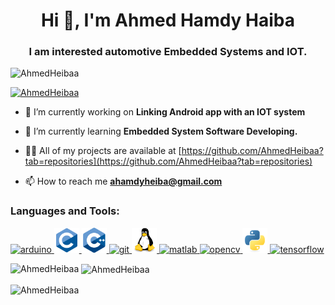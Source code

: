 <h1 align="center">Hi 👋, I'm Ahmed Hamdy Haiba</h1>
<h3 align="center">I am interested automotive Embedded Systems and IOT.</h3>

<p align="left"> <img src="https://komarev.com/ghpvc/?username=AhmedHeibaa&label=Profile%20views&color=0e75b6&style=flat" alt="AhmedHeibaa" /> </p>

<p align="left"> <a href="https://github.com/ryo-ma/github-profile-trophy"><img src="https://github-profile-trophy.vercel.app/?username=AhmedHeibaa" alt="AhmedHeibaa" /></a> </p>

- 🔭 I’m currently working on **Linking Android app with an IOT system**

- 🌱 I’m currently learning **Embedded System Software Developing.**

- 👨‍💻 All of my projects are available at [https://github.com/AhmedHeibaa?tab=repositories](https://github.com/AhmedHeibaa?tab=repositories)

- 📫 How to reach me **ahamdyheiba@gmail.com**


<h3 align="left">Languages and Tools:</h3>
<p align="left"> <a href="https://www.arduino.cc/" target="_blank" rel="noreferrer"> <img src="https://cdn.worldvectorlogo.com/logos/arduino-1.svg" alt="arduino" width="40" height="40"/> </a> <a href="https://www.cprogramming.com/" target="_blank" rel="noreferrer"> <img src="https://raw.githubusercontent.com/devicons/devicon/master/icons/c/c-original.svg" alt="c" width="40" height="40"/> </a> <a href="https://www.w3schools.com/cpp/" target="_blank" rel="noreferrer"> <img src="https://raw.githubusercontent.com/devicons/devicon/master/icons/cplusplus/cplusplus-original.svg" alt="cplusplus" width="40" height="40"/> </a> <a href="https://git-scm.com/" target="_blank" rel="noreferrer"> <img src="https://www.vectorlogo.zone/logos/git-scm/git-scm-icon.svg" alt="git" width="40" height="40"/> </a> <a href="https://www.linux.org/" target="_blank" rel="noreferrer"> <img src="https://raw.githubusercontent.com/devicons/devicon/master/icons/linux/linux-original.svg" alt="linux" width="40" height="40"/> </a> <a href="https://www.mathworks.com/" target="_blank" rel="noreferrer"> <img src="https://upload.wikimedia.org/wikipedia/commons/2/21/Matlab_Logo.png" alt="matlab" width="40" height="40"/> </a> <a href="https://opencv.org/" target="_blank" rel="noreferrer"> <img src="https://www.vectorlogo.zone/logos/opencv/opencv-icon.svg" alt="opencv" width="40" height="40"/> </a> <a href="https://www.python.org" target="_blank" rel="noreferrer"> <img src="https://raw.githubusercontent.com/devicons/devicon/master/icons/python/python-original.svg" alt="python" width="40" height="40"/> </a> <a href="https://www.tensorflow.org" target="_blank" rel="noreferrer"> <img src="https://www.vectorlogo.zone/logos/tensorflow/tensorflow-icon.svg" alt="tensorflow" width="40" height="40"/> </a> </p>

<p><img align="left" src="https://github-readme-stats.vercel.app/api/top-langs?username=mohamedashraf-eng&show_icons=true&locale=en&layout=compact" alt="AhmedHeibaa" /></p>

<p>&nbsp;<img align="center" src="https://github-readme-stats.vercel.app/api?username=AhmedHeibaa&show_icons=true&locale=en" alt="AhmedHeibaa" /></p>

<p><img align="center" src="https://github-readme-streak-stats.herokuapp.com/?user=mohamedashraf-eng&" alt="AhmedHeibaa" /></p>

